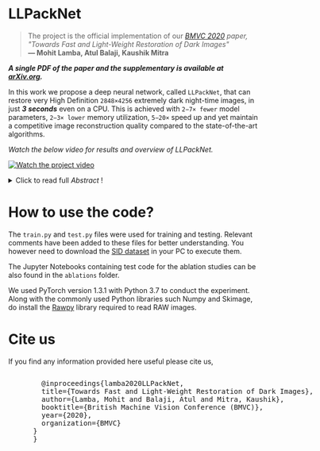 # LLPackNet

> The project is the official implementation of our *[BMVC 2020](https://www.bmvc2020-conference.com/assets/papers/0145.pdf) paper, "Towards Fast and Light-Weight Restoration of Dark Images"*<br>  **&mdash; Mohit Lamba, Atul Balaji, Kaushik Mitra**

***A single PDF of the paper and the supplementary is available at [arXiv.org](https://arxiv.org/abs/2011.14133).***

In this work we propose a deep neural network, called `LLPackNet`, that can restore very High Definition `2848×4256` extremely dark night-time images, in just ***3 seconds*** even on a CPU. This is achieved with `2−7× fewer` model parameters, `2−3× lower` memory utilization, `5−20×` speed up and yet maintain a competitive image reconstruction quality compared to the state-of-the-art algorithms.

*Watch the below video for results and overview of LLPackNet.*

[![Watch the project video](https://raw.githubusercontent.com/MohitLamba94/LLPackNet/master/pics/video.png)](https://www.youtube.com/watch?v=nO6pizVH_qM&feature=youtu.be)

<details>
  <summary>Click to read full <i>Abstract</i> !</summary>
  
The ability to capture good quality images in the dark and `near-zero lux` conditions has been a long-standing pursuit of the computer vision community. The seminal work by *Chen et al.* has especially caused renewed interest in this area, resulting in methods that build on top of their work in a bid to improve the reconstruction. However, for practical utility and deployment of low-light enhancement algorithms on edge devices such as embedded systems, surveillance cameras, autonomous robots and smartphones, the solution must respect additional constraints such as limited GPU memory and processing power. With this in mind, we propose a deep neural network architecture that aims to strike a balance between the network latency, memory utilization, model parameters, and reconstruction quality. The key idea is to forbid computations in the High-Resolution (HR) space and limit them to a Low-Resolution (LR) space. However, doing the bulk of computations in the LR space causes artifacts in the restored image. We thus propose `Pack` and `UnPack` operations, which allow us to effectively transit between the HR and
LR spaces without incurring much artifacts in the restored image. <br>


State-of-the-art algorithms on dark image enhancement need to pre-amplify the image before processing it. However, they generally use ground truth information to find the amplification factor even during inference, restricting their applicability for unknown scenes. In contrast, we propose a simple yet effective light-weight mechanism for automatically determining the amplification factor from the input image. We show that we can enhance a full resolution, 2848×4256, extremely dark single-image in the ballpark of 3 seconds even on a CPU. We achieve this with 2−7× fewer model parameters, 2−3× lower memory utilization,
5−20× speed up and yet maintain a competitive image reconstruction quality compared to the state-of-the-art algorithms
 
</details>

# How to use the code?
The ```train.py``` and ```test.py``` files were used for training and testing. Relevant comments have been added to these files for better understanding. You however need to download the [SID dataset](https://github.com/cchen156/Learning-to-See-in-the-Dark) in your PC to execute them. 

The Jupyter Notebooks containing test code for the ablation studies can be also found in the ```ablations``` folder.

We used PyTorch version 1.3.1 with Python 3.7 to conduct the experiment. Along with the commonly used Python libraries such Numpy and Skimage, do install the [Rawpy](https://pypi.org/project/rawpy/) library required to read RAW images.



# Cite us
If you find any information provided here useful please cite us,

<div style="width:600px;overflow:auto;padding-left:50px;">
<pre>
  @inproceedings{lamba2020LLPackNet,
  title={Towards Fast and Light-Weight Restoration of Dark Images},
  author={Lamba, Mohit and Balaji, Atul and Mitra, Kaushik},
  booktitle={British Machine Vision Conference (BMVC)},
  year={2020},
  organization={BMVC}
}
}
</pre>
</div>


